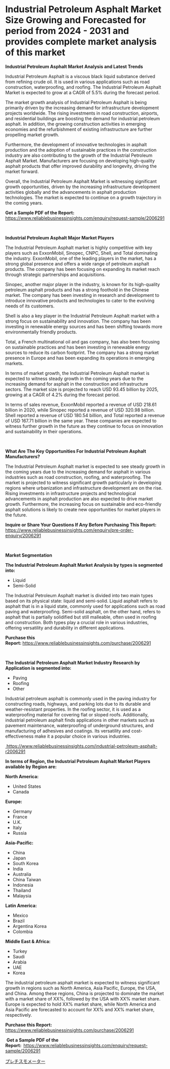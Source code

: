 <p><h1>Industrial Petroleum Asphalt Market Size Growing and Forecasted for period from 2024 - 2031 and provides complete market analysis of this market</h1></p><p><strong>Industrial Petroleum Asphalt Market Analysis and Latest Trends</strong></p>
<p><p>Industrial Petroleum Asphalt is a viscous black liquid substance derived from refining crude oil. It is used in various applications such as road construction, waterproofing, and roofing. The Industrial Petroleum Asphalt Market is expected to grow at a CAGR of 5.5% during the forecast period.</p><p>The market growth analysis of Industrial Petroleum Asphalt is being primarily driven by the increasing demand for infrastructure development projects worldwide. The rising investments in road construction, airports, and residential buildings are boosting the demand for industrial petroleum asphalt. In addition, the growing construction activities in emerging economies and the refurbishment of existing infrastructure are further propelling market growth.</p><p>Furthermore, the development of innovative technologies in asphalt production and the adoption of sustainable practices in the construction industry are also contributing to the growth of the Industrial Petroleum Asphalt Market. Manufacturers are focusing on developing high-quality asphalt products that offer improved durability and longevity, driving the market forward.</p><p>Overall, the Industrial Petroleum Asphalt Market is witnessing significant growth opportunities, driven by the increasing infrastructure development activities globally and the advancements in asphalt production technologies. The market is expected to continue on a growth trajectory in the coming years.</p></p>
<p><strong>Get a Sample PDF of the Report:&nbsp;</strong> <a href="https://www.reliablebusinessinsights.com/enquiry/request-sample/2006291">https://www.reliablebusinessinsights.com/enquiry/request-sample/2006291</a></p>
<p>&nbsp;</p>
<p><strong>Industrial Petroleum Asphalt Major Market Players</strong></p>
<p><p>The Industrial Petroleum Asphalt market is highly competitive with key players such as ExxonMobil, Sinopec, CNPC, Shell, and Total dominating the industry. ExxonMobil, one of the leading players in the market, has a strong global presence and offers a wide range of petroleum asphalt products. The company has been focusing on expanding its market reach through strategic partnerships and acquisitions.</p><p>Sinopec, another major player in the industry, is known for its high-quality petroleum asphalt products and has a strong foothold in the Chinese market. The company has been investing in research and development to introduce innovative products and technologies to cater to the evolving needs of its customers.</p><p>Shell is also a key player in the Industrial Petroleum Asphalt market with a strong focus on sustainability and innovation. The company has been investing in renewable energy sources and has been shifting towards more environmentally friendly products.</p><p>Total, a French multinational oil and gas company, has also been focusing on sustainable practices and has been investing in renewable energy sources to reduce its carbon footprint. The company has a strong market presence in Europe and has been expanding its operations in emerging markets.</p><p>In terms of market growth, the Industrial Petroleum Asphalt market is expected to witness steady growth in the coming years due to the increasing demand for asphalt in the construction and infrastructure sectors. The market size is projected to reach USD 93.45 billion by 2025, growing at a CAGR of 4.2% during the forecast period.</p><p>In terms of sales revenue, ExxonMobil reported a revenue of USD 218.61 billion in 2020, while Sinopec reported a revenue of USD 320.98 billion. Shell reported a revenue of USD 180.54 billion, and Total reported a revenue of USD 167.71 billion in the same year. These companies are expected to witness further growth in the future as they continue to focus on innovation and sustainability in their operations.</p></p>
<p>&nbsp;</p>
<p><strong>What Are The Key Opportunities For Industrial Petroleum Asphalt Manufacturers?</strong></p>
<p><p>The Industrial Petroleum Asphalt market is expected to see steady growth in the coming years due to the increasing demand for asphalt in various industries such as road construction, roofing, and waterproofing. The market is projected to witness significant growth particularly in developing regions where urbanization and infrastructure development are on the rise. Rising investments in infrastructure projects and technological advancements in asphalt production are also expected to drive market growth. Furthermore, the increasing focus on sustainable and eco-friendly asphalt solutions is likely to create new opportunities for market players in the future.</p></p>
<p><strong>Inquire or Share Your Questions If Any Before Purchasing This Report:</strong> <a href="https://www.reliablebusinessinsights.com/enquiry/pre-order-enquiry/2006291">https://www.reliablebusinessinsights.com/enquiry/pre-order-enquiry/2006291</a></p>
<p>&nbsp;</p>
<p><strong>Market Segmentation</strong></p>
<p><strong>The Industrial Petroleum Asphalt Market Analysis by types is segmented into:</strong></p>
<p><ul><li>Liquid</li><li>Semi-Solid</li></ul></p>
<p><p>The Industrial Petroleum Asphalt market is divided into two main types based on its physical state: liquid and semi-solid. Liquid asphalt refers to asphalt that is in a liquid state, commonly used for applications such as road paving and waterproofing. Semi-solid asphalt, on the other hand, refers to asphalt that is partially solidified but still malleable, often used in roofing and construction. Both types play a crucial role in various industries, offering versatility and durability in different applications.</p></p>
<p><strong>Purchase this Report:&nbsp;</strong><a href="https://www.reliablebusinessinsights.com/purchase/2006291">https://www.reliablebusinessinsights.com/purchase/2006291</a></p>
<p>&nbsp;</p>
<p><strong>The Industrial Petroleum Asphalt Market Industry Research by Application is segmented into:</strong></p>
<p><ul><li>Paving</li><li>Roofing</li><li>Other</li></ul></p>
<p><p>Industrial petroleum asphalt is commonly used in the paving industry for constructing roads, highways, and parking lots due to its durable and weather-resistant properties. In the roofing sector, it is used as a waterproofing material for covering flat or sloped roofs. Additionally, industrial petroleum asphalt finds applications in other markets such as pavement maintenance, waterproofing of underground structures, and manufacturing of adhesives and coatings. Its versatility and cost-effectiveness make it a popular choice in various industries.</p></p>
<p><a href="https://www.reliablebusinessinsights.com/industrial-petroleum-asphalt-r2006291">&nbsp;https://www.reliablebusinessinsights.com/industrial-petroleum-asphalt-r2006291</a></p>
<p><strong>In terms of Region, the Industrial Petroleum Asphalt Market Players available by Region are:</strong></p>
<p>
    <p> <strong> North America: </strong>
        <ul>
            <li>United States</li>
            <li>Canada</li>
        </ul>
        </p> 
    <p> <strong> Europe: </strong>
        <ul>
            <li>Germany</li>
            <li>France</li>
            <li>U.K.</li>
            <li>Italy</li>
            <li>Russia</li>
        </ul>
        </p> 
    <p> <strong> Asia-Pacific: </strong>
        <ul>
            <li>China</li>
            <li>Japan</li>
            <li>South Korea</li>
            <li>India</li>
            <li>Australia</li>
            <li>China Taiwan</li>
            <li>Indonesia</li>
            <li>Thailand</li>
            <li>Malaysia</li>
        </ul>
        </p> 
    <p> <strong> Latin America: </strong>
        <ul>
            <li>Mexico</li>
            <li>Brazil</li>
            <li>Argentina Korea</li>
            <li>Colombia</li>
        </ul>
        </p> 
    <p> <strong> Middle East & Africa: </strong>
        <ul>
            <li>Turkey</li>
            <li>Saudi</li>
            <li>Arabia</li>
            <li>UAE</li>
            <li>Korea</li>
        </ul>
    </p>
    </p>
<p><p>The industrial petroleum asphalt market is expected to witness significant growth in regions such as North America, Asia Pacific, Europe, the USA, and China. Among these regions, China is projected to dominate the market with a market share of XX%, followed by the USA with XX% market share. Europe is expected to hold XX% market share, while North America and Asia Pacific are forecasted to account for XX% and XX% market share, respectively.</p></p>
<p><strong>Purchase this Report: </strong><a href="https://www.reliablebusinessinsights.com/purchase/2006291">https://www.reliablebusinessinsights.com/purchase/2006291</a></p>
<p>&nbsp;<strong>Get a Sample PDF of the Report:&nbsp;&nbsp;</strong><a href="https://www.reliablebusinessinsights.com/enquiry/request-sample/2006291">https://www.reliablebusinessinsights.com/enquiry/request-sample/2006291</a></p>
<p><strong></strong></p>
<p><p><a href="https://github.com/ycmtqqhvk3273/Market-Research-Report-List-3/blob/main/55879745513.md">プレチスモメーター</a></p></p>
